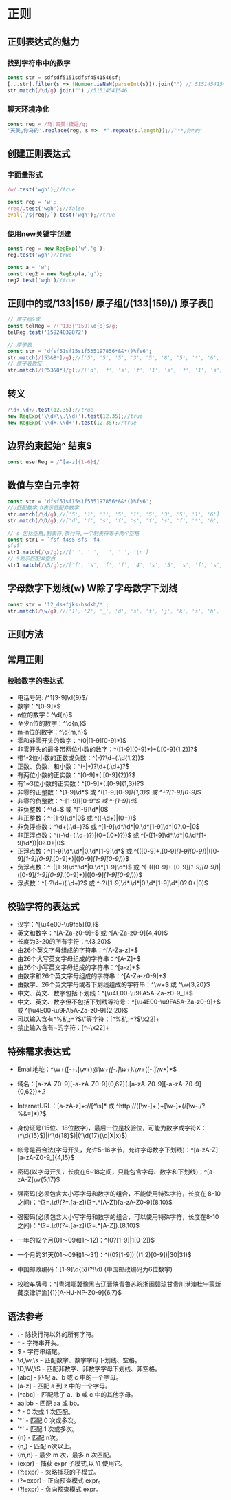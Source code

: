 # 正则

## 正则表达式的魅力
### 找到字符串中的数字
```js
const str = sdfsdf5151sdfsf4541546sf;
[...str].filter(s => !Number.isNaN(parseInt(s))).join("") // 51514541546
str.match(/\d/g).join("") //51514541546
```
### 聊天环境净化
```js
const reg = /马|天美|傻逼/g;
'天美,你马的'.replace(reg, s => '*'.repeat(s.length));//'**,你*的'
```

## 创建正则表达式

### 字面量形式
```js
/w/.test('wgh');//true

const reg = 'w';
/reg/.test('wgh');//false
eval(`/${reg}/`).test('wgh');//true
```

### 使用new关键字创建
```js
const reg = new RegExp('w','g');
reg.test('wgh')//true

const a = 'w';
const reg2 = new RegExp(a,'g');
reg2.test('wgh')//true
```

## 正则中的或/133|159/ 原子组(/(133|159)/) 原子表[]
```js
// 原子组&或
const telReg = /(^133|^159)\d{8}$/g;
telReg.test('15924832872')

// 原子表
const str = 'dfsf51sf15s1f535197856*&&*()%fs6';
str.match(/[53&8*]/g);//['5', '5', '5', '3', '5', '8', '5', '*', '&', '&', '*']
// 原子表取反
str.match(/[^53&8*]/g);//['d', 'f', 's', 'f', '1', 's', 'f', '1', 's', '1', 'f', '1', '9', '7', '6', '(', ')', '%', 'f', 's', '6']
```

## 转义
```js
/\d+.\d+/.test(12.35);//true
new RegExp('\\d+\\.\\d+').test(12.35);//true
new RegExp('\\d+.\\d+').test(12.35);//true
```

## 边界约束起始^ 结束$
```js
const userReg = /^[a-z]{1-6}$/
```

## 数值与空白元字符
```js
const str = 'dfsf51sf15s1f535197856*&&*()%fs6';
//d匹配数字,D表示匹配非数字
str.match(/\d/g);//['5', '1', '1', '5', '1', '5', '3', '5', '1', '6']
str.match(/\D/g);//['d', 'f', 's', 'f', 's', 'f', 's', 'f', '*', '&', '&', '*', '(', ')', '%', 'f', 's']

// s 包括空格,制表符,换行符,一个制表符等于两个空格
const str1 = `fsf f4s5 sfs  f4
sfsf`
str1.match(/\s/g);//[' ', ' ', ' ', ' ', '\n']
// S表示匹配非空白
str1.match(/\S/g);//['f', 's', 'f', 'f', '4', 's', '5', 's', 'f', 's', 'f', '4', 's', 'f', 's', 'f']
```

## 字母数字下划线(w) W除了字母数字下划线
```js
const str = '12_ds+fjks-hsdkh/*';
str.match(/\w/g);//['1', '2', '_', 'd', 's', 'f', 'j', 'k', 's', 'h', 's', 'd', 'k', 'h']
```

## 正则方法

## 常用正则

### 校验数字的表达式
- 电话号码: /^1[3-9]\d{9}$/
- 数字：^[0-9]*$
- n位的数字：^\d{n}$
- 至少n位的数字：^\d{n,}$
- m-n位的数字：^\d{m,n}$
- 零和非零开头的数字：^(0|[1-9][0-9]*)$
- 非零开头的最多带两位小数的数字：^([1-9][0-9]*)+(\.[0-9]{1,2})?$
- 带1-2位小数的正数或负数：^(\-)?\d+(\.\d{1,2})$
- 正数、负数、和小数：^(\-|\+)?\d+(\.\d+)?$
- 有两位小数的正实数：^[0-9]+(\.[0-9]{2})?$
- 有1~3位小数的正实数：^[0-9]+(\.[0-9]{1,3})?$
- 非零的正整数：^[1-9]\d*$ 或 ^([1-9][0-9]*){1,3}$ 或 ^\+?[1-9][0-9]*$
- 非零的负整数：^\-[1-9][]0-9"*$ 或 ^-[1-9]\d*$
- 非负整数：^\d+$ 或 ^[1-9]\d*|0$
- 非正整数：^-[1-9]\d*|0$ 或 ^((-\d+)|(0+))$
- 非负浮点数：^\d+(\.\d+)?$ 或 ^[1-9]\d*\.\d*|0\.\d*[1-9]\d*|0?\.0+|0$
- 非正浮点数：^((-\d+(\.\d+)?)|(0+(\.0+)?))$ 或 ^(-([1-9]\d*\.\d*|0\.\d*[1-9]\d*))|0?\.0+|0$
- 正浮点数：^[1-9]\d*\.\d*|0\.\d*[1-9]\d*$ 或 ^(([0-9]+\.[0-9]*[1-9][0-9]*)|([0-9]*[1-9][0-9]*\.[0-9]+)|([0-9]*[1-9][0-9]*))$
- 负浮点数：^-([1-9]\d*\.\d*|0\.\d*[1-9]\d*)$ 或 ^(-(([0-9]+\.[0-9]*[1-9][0-9]*)|([0-9]*[1-9][0-9]*\.[0-9]+)|([0-9]*[1-9][0-9]*)))$
- 浮点数：^(-?\d+)(\.\d+)?$ 或 ^-?([1-9]\d*\.\d*|0\.\d*[1-9]\d*|0?\.0+|0)$
 
## 校验字符的表达式

- 汉字：^[\u4e00-\u9fa5]{0,}$
- 英文和数字：^[A-Za-z0-9]+$ 或 ^[A-Za-z0-9]{4,40}$
- 长度为3-20的所有字符：^.{3,20}$
- 由26个英文字母组成的字符串：^[A-Za-z]+$
- 由26个大写英文字母组成的字符串：^[A-Z]+$
- 由26个小写英文字母组成的字符串：^[a-z]+$
- 由数字和26个英文字母组成的字符串：^[A-Za-z0-9]+$
- 由数字、26个英文字母或者下划线组成的字符串：^\w+$ 或 ^\w{3,20}$
- 中文、英文、数字包括下划线：^[\u4E00-\u9FA5A-Za-z0-9_]+$
- 中文、英文、数字但不包括下划线等符号：^[\u4E00-\u9FA5A-Za-z0-9]+$ 或 ^[\u4E00-\u9FA5A-Za-z0-9]{2,20}$
- 可以输入含有^%&',;=?$\"等字符：[^%&',;=?$\x22]+
- 禁止输入含有~的字符：[^~\x22]+

## 特殊需求表达式

- Email地址：^\w+([-+.]\w+)*@\w+([-.]\w+)*\.\w+([-.]\w+)*$

- 域名：[a-zA-Z0-9][-a-zA-Z0-9]{0,62}(\.[a-zA-Z0-9][-a-zA-Z0-9]{0,62})+\.?

- InternetURL：[a-zA-z]+://[^\s]* 或 ^http://([\w-]+\.)+[\w-]+(/[\w-./?%&=]*)?$

- 身份证号(15位、18位数字)，最后一位是校验位，可能为数字或字符X：(^\d{15}$)|(^\d{18}$)|(^\d{17}(\d|X|x)$)

- 帐号是否合法(字母开头，允许5-16字节，允许字母数字下划线)：^[a-zA-Z][a-zA-Z0-9_]{4,15}$

- 密码(以字母开头，长度在6~18之间，只能包含字母、数字和下划线)：^[a-zA-Z]\w{5,17}$

- 强密码(必须包含大小写字母和数字的组合，不能使用特殊字符，长度在 8-10 之间)：^(?=.*\d)(?=.*[a-z])(?=.*[A-Z])[a-zA-Z0-9]{8,10}$

- 强密码(必须包含大小写字母和数字的组合，可以使用特殊字符，长度在8-10之间)：^(?=.*\d)(?=.*[a-z])(?=.*[A-Z]).{8,10}$

[//]: # (- 日期格式:^\d{4}-\d{1,2}-\d{1,2})

- 一年的12个月(01～09和1～12)：^(0?[1-9]|1[0-2])$

- 一个月的31天(01～09和1～31)：^((0?[1-9])|((1|2)[0-9])|30|31)$

- 中国邮政编码：[1-9]\d{5}(?!\d) (中国邮政编码为6位数字)

[//]: # (- IPv4地址：&#40;&#40;2&#40;5[0-5]|[0-4]\d&#41;&#41;|[0-1]?\d{1,2}&#41;&#40;\.&#40;&#40;2&#40;5[0-5]|[0-4]\d&#41;&#41;|[0-1]?\d{1,2}&#41;&#41;{3})

- 校验车牌号：^[粤湘鄂冀豫黑吉辽晋陕青鲁苏皖浙闽赣琼甘贵川港澳桂宁蒙新藏京津沪渝]{1}[A-HJ-NP-Z0-9]{6,7}$
 
## 语法参考
- . - 除换行符以外的所有字符。
- ^ - 字符串开头。
- $ - 字符串结尾。
- \d,\w,\s - 匹配数字、数字字母下划线、空格。
- \D,\W,\S - 匹配非数字、非数字字母下划线、非空格。
- [abc] - 匹配 a、b 或 c 中的一个字母。
- [a-z] - 匹配 a 到 z 中的一个字母。
- [^abc] - 匹配除了 a、b 或 c 中的其他字母。
- aa|bb - 匹配 aa 或 bb。
- ? - 0 次或 1 次匹配。
- '*' - 匹配 0 次或多次。
- '*' - 匹配 1 次或多次。
- {n} - 匹配 n次。
- {n,} - 匹配 n次以上。
- {m,n} - 最少 m 次，最多 n 次匹配。
- (expr) - 捕获 expr 子模式,以 \1 使用它。
- (?:expr) - 忽略捕获的子模式。
- (?=expr) - 正向预查模式 expr。
- (?!expr) - 负向预查模式 expr。

<git-talk />